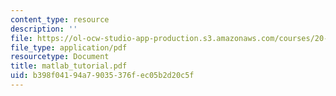 ```yaml
---
content_type: resource
description: ''
file: https://ol-ocw-studio-app-production.s3.amazonaws.com/courses/20-011j-statistical-thermodynamics-of-biomolecular-systems-be-011j-spring-2004/b398f04194a79035376fec05b2d20c5f_matlab_tutorial.pdf
file_type: application/pdf
resourcetype: Document
title: matlab_tutorial.pdf
uid: b398f041-94a7-9035-376f-ec05b2d20c5f
---
```

